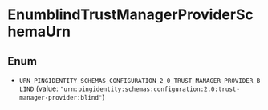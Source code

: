 

# EnumblindTrustManagerProviderSchemaUrn

## Enum


* `URN_PINGIDENTITY_SCHEMAS_CONFIGURATION_2_0_TRUST_MANAGER_PROVIDER_BLIND` (value: `"urn:pingidentity:schemas:configuration:2.0:trust-manager-provider:blind"`)




